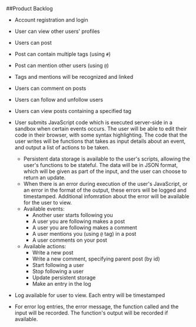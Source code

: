 ##Product Backlog

* Account registration and login
* User can view other users' profiles
* Users can post
 * Post can contain multiple tags (using `#`)
 * Post can mention other users (using `@`)
 * Tags and mentions will be recognized and linked
* Users can comment on posts
* Users can follow and unfollow users
* Users can view posts containing a specified tag

* User submits JavaScript code which is executed server-side in a sandbox when certain events occurs. The user will be able to edit their code in their browser, with some syntax highlighting. The code that the user writes will be functions that takes as input details about an event, and output a list of actions to be taken.
  * Persistent data storage is available to the user's scripts, allowing the user's functions to be stateful. The data will be in JSON format, which will be given as part of the input, and the user can choose to return an update.
  * When there is an error during execution of the user's JavaScript, or an error in the format of the output, these errors will be logged and timestamped. Additional infomration about the error will be available for the user to view.
  * Available events:
    * Another user starts following you
    * A user you are following makes a post
    * A user you are following makes a comment
    * A user mentions you (using `@` tag) in a post
    * A user comments on your post
  * Available actions:
    * Write a new post
    * Write a new comment, specifying parent post (by id)
    * Start following a user
    * Stop following a user
    * Update persistent storage
    * Make an entry in the log


* Log available for user to view. Each entry will be timestamped
 * For error log entries, the error message, the function called and the input will be recorded. The function's output will be recorded if available.
